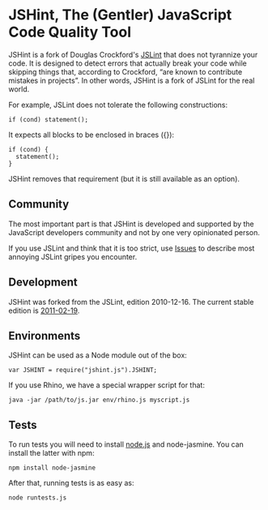 JSHint, The (Gentler) JavaScript Code Quality Tool
==================================================

JSHint is a fork of Douglas Crockford's [JSLint](http://jslint.com/) that does
not tyrannize your code. It is designed to detect errors that actually break your
code while skipping things that, according to Crockford, “are known to
contribute mistakes in projects”. In other words, JSHint is a fork of JSLint
for the real world.

For example, JSLint does not tolerate the following constructions:

    if (cond) statement();

It expects all blocks to be enclosed in braces ({}):

    if (cond) {
      statement();
    }

JSHint removes that requirement (but it is still available as an option).


Community
---------

The most important part is that JSHint is developed and supported by
the JavaScript developers community and not by one very opinionated person.

If you use JSLint and think that it is too strict, use
[Issues](https://github.com/jshint/jshint/issues) to describe most annoying
JSLint gripes you encounter.


Development
-----------

JSHint was forked from the JSLint, edition 2010-12-16.
The current stable edition is [2011-02-19](http://jshint.com/jshint.js).


Environments
------------

JSHint can be used as a Node module out of the box:

    var JSHINT = require("jshint.js").JSHINT;

If you use Rhino, we have a special wrapper script for that:

    java -jar /path/to/js.jar env/rhino.js myscript.js

Tests
-----

To run tests you will need to install [node.js](http://nodejs.org/) and
node-jasmine. You can install the latter with npm:

    npm install node-jasmine

After that, running tests is as easy as:

    node runtests.js